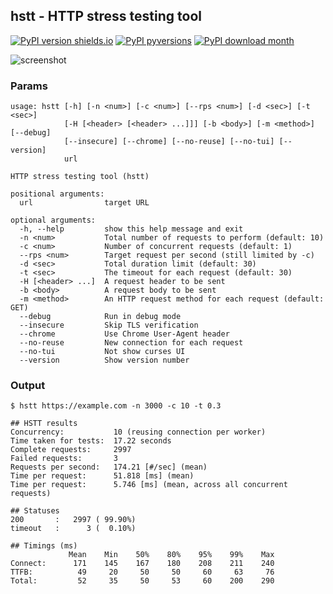 ## hstt - HTTP stress testing tool

[![PyPI version shields.io](https://img.shields.io/pypi/v/hstt.svg)](https://pypi.org/project/hstt/)
[![PyPI pyversions](https://img.shields.io/pypi/pyversions/hstt.svg)](https://pypi.org/project/hstt/)
[![PyPI download month](https://img.shields.io/pypi/dm/hstt.svg)](https://pypi.org/project/hstt/)

![screenshot](https://user-images.githubusercontent.com/2664578/130337933-40b131e0-2f27-4f77-a389-c3ecc0668b00.gif)

### Params

```
usage: hstt [-h] [-n <num>] [-c <num>] [--rps <num>] [-d <sec>] [-t <sec>]
            [-H [<header> [<header> ...]]] [-b <body>] [-m <method>] [--debug]
            [--insecure] [--chrome] [--no-reuse] [--no-tui] [--version]
            url

HTTP stress testing tool (hstt)

positional arguments:
  url                target URL

optional arguments:
  -h, --help         show this help message and exit
  -n <num>           Total number of requests to perform (default: 10)
  -c <num>           Number of concurrent requests (default: 1)
  --rps <num>        Target request per second (still limited by -c)
  -d <sec>           Total duration limit (default: 30)
  -t <sec>           The timeout for each request (default: 30)
  -H [<header> ...]  A request header to be sent
  -b <body>          A request body to be sent
  -m <method>        An HTTP request method for each request (default: GET)
  --debug            Run in debug mode
  --insecure         Skip TLS verification
  --chrome           Use Chrome User-Agent header
  --no-reuse         New connection for each request
  --no-tui           Not show curses UI
  --version          Show version number
```

### Output

```
$ hstt https://example.com -n 3000 -c 10 -t 0.3

## HSTT results
Concurrency:           10 (reusing connection per worker)
Time taken for tests:  17.22 seconds
Complete requests:     2997
Failed requests:       3
Requests per second:   174.21 [#/sec] (mean)
Time per request:      51.818 [ms] (mean)
Time per request:      5.746 [ms] (mean, across all concurrent requests)

## Statuses
200       :   2997 ( 99.90%)
timeout   :      3 (  0.10%)

## Timings (ms)
             Mean    Min    50%    80%    95%    99%    Max
Connect:      171    145    167    180    208    211    240
TTFB:          49     20     50     50     60     63     76
Total:         52     35     50     53     60    200    290
```

